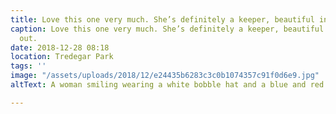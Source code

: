 ```yaml
---
title: Love this one very much. She’s definitely a keeper, beautiful inside and out.
caption: Love this one very much. She’s definitely a keeper, beautiful inside and
  out.
date: 2018-12-28 08:18
location: Tredegar Park
tags: ''
image: "/assets/uploads/2018/12/e24435b6283c3c0b1074357c91f0d6e9.jpg"
altText: A woman smiling wearing a white bobble hat and a blue and red down jacket

---
```

